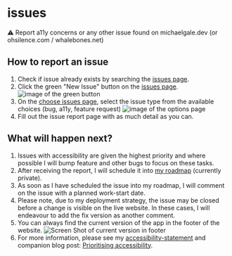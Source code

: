 # issues

⚠️ Report a11y concerns or any other issue found on michaelgale.dev (or ohsilence.com / whalebones.net) 

## How to report an issue

1. Check if issue already exists by searching the [issues page](https://github.com/miclgael/issues/issues).
2. Click the green "New Issue" button on the [issues page](https://github.com/miclgael/issues/issues). ![image of the green button](https://github.com/miclgael/issues/assets/4301358/49e1ae85-48bc-41f8-a480-a7af7885414b)
3. On the [choose issues page](https://github.com/miclgael/issues/issues/new/choose), select the issue type from the available choices (bug, a11y, feature request) ![image of the options page](https://github.com/miclgael/issues/assets/4301358/e6ba763d-47ec-49ec-b690-584d62bc19d3)
4. Fill out the issue report page with as much detail as you can.

## What will happen next?

1. Issues with accessibility are given the highest priority and where possible I will bump feature and other bugs to focus on these tasks. 
2. After receiving the report, I will schedule it into [my roadmap](https://github.com/users/miclgael/projects/4) (currently private).
3. As soon as I have scheduled the issue into my roadmap, I will comment on the issue with a planned work-start date. 
4. Please note, due to my deployment strategy, the issue may be closed before a change is visible on the live website. In these cases, I will endeavour to add the fix version as another comment. 
5. You can always find the current version of the app in the footer of the website. ![Screen Shot of current version in footer](https://github.com/miclgael/issues/assets/4301358/0af5b8bf-c09e-4a44-9652-924c32a7ab24)
6. For more information, please see my [accessibility-statement](http://michaelgale.dev/accessibility-statement) and companion blog post: [Prioritising accessibility](https://www.michaelgale.dev/blog/prioritising-accessibility).
